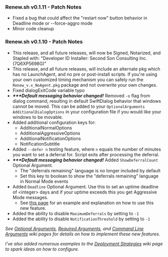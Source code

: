 ### Renew.sh v0.1.11 - Patch Notes
- Fixed a bug that could affect the "restart now" button behavior in Deadline mode or --force-aggro mode
- Minor code cleanup

### Renew.sh v0.1.10 - Patch Notes
- This release, and all future releases, will now be Signed, Notarized, and Stapled with: "Developer ID Installer: Second Son Consulting Inc. (7Q6XP5698G)"
- This release, and all future releases, will include an alternate pkg which has no LaunchAgent, and no pre or post-install scripts. If you're using your own customized timing mechanism you can safely run the `Renew_v.x_NoAgent.pkg` package and not overwrite your own changes.
- Fixed dialogExitCode variable typo
- **_\*\*\*Default messaging behavior changed!_** Removed `-o` flag from dialog command, resulting in default SwiftDialog behavior that windows cannot be moved. This can be added to your `OptionalArguments` `AdditionalDialogOptions` in your configuration file if you would like your windows to be movable.
- Added additional configuration keys for:
    - AdditionalNormalOptions
    - AdditionalAggressiveOptions
    - AdditionalNotificationOptions
    - NotificationSubtitle
- Added `--defer n` testing feature, where `n` equals the number of minutes you want to set a deferral for. Script exits after processing the deferral.
- **_\*\*\*Default messaging behavior changed!_** Added `ShowDeferralCount` Optional Argument.
  - The "deferrals remaining" language is no longer included by default
  - Set this key to boolean <true/> to show the "deferrals remaining" language in Normal Mode events
- Added `Deadline` Optional Argument. Use this to set an uptime deadline of \<integer\> days and if your uptime exceeds this you get Aggressive Mode messages.
  - See [this page](https://github.com/SecondSonConsulting/Renew/wiki/Deployment-Strategies#deadline-mode) for an example and explanation on how to use this new feature.
- Added the ability to disable `MaximumDeferrals` by setting to `-1`
- Added the ability to disable `NotificationThreshold` by setting to `-1`

_See [Optional Arguments](https://github.com/SecondSonConsulting/Renew/wiki/OptionalArguments), [Required Arguments](https://github.com/SecondSonConsulting/Renew/wiki/RequiredArguments), and  [Command Line Arguments](https://github.com/SecondSonConsulting/Renew/wiki/Command-Line-Arguments) wiki pages for details on how to implement these new features._

_I've also added numerous examples to the [Deployment Strategies](https://github.com/SecondSonConsulting/Renew/wiki/Deployment-Strategies) wiki page to spark ideas on how to configure._
